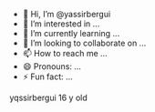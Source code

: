- 👋 Hi, I’m @yassirbergui
- 👀 I’m interested in ...
- 🌱 I’m currently learning ...
- 💞️ I’m looking to collaborate on ...
- 📫 How to reach me ...
- 😄 Pronouns: ...
- ⚡ Fun fact: ...

<!---
yassirbergui/yassirbergui is a ✨ special ✨ repository because its `README.md` (this file) appears on your GitHub profile.
You can click the Preview link to take a look at your changes.
--->
yqssirbergui 16 y old
